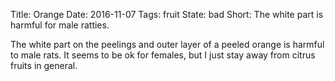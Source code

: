 Title: Orange
Date: 2016-11-07
Tags: fruit
State: bad
Short: The white part is harmful for male ratties.

The white part on the peelings and outer layer of a peeled orange is harmful to male rats. It seems to be ok for females, but I just stay away from citrus fruits in general.
